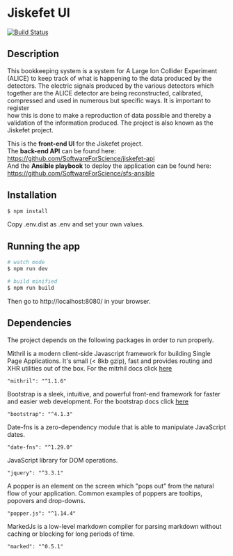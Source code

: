 # Jiskefet UI
[![Build Status](https://travis-ci.com/SoftwareForScience/jiskefet-ui.svg?branch=develop)](https://travis-ci.com/SoftwareForScience/jiskefet-ui)

## Description
This bookkeeping system is a system for A Large Ion Collider Experiment
(ALICE) to keep track of what is happening to the data produced by the detectors. The electric signals produced by the various detectors which
together are the ALICE detector are being reconstructed, calibrated, compressed and used in numerous but specific ways. It is important to register  
how this is done to make a reproduction of data possible and thereby a validation of the information produced. The project is also known as the
Jiskefet project.  

This is the **front-end UI** for the Jiskefet project.   
The **back-end API** can be found here: https://github.com/SoftwareForScience/jiskefet-api  
And the **Ansible playbook** to deploy the application can be found here: https://github.com/SoftwareForScience/sfs-ansible

## Installation

```bash
$ npm install
```

Copy .env.dist as .env and set your own values.

## Running the app

```bash
# watch mode
$ npm run dev

# build minified
$ npm run build
```

Then go to http://localhost:8080/ in your browser.

## Dependencies

The project depends on the following packages in order to run properly.

Mithril is a modern client-side Javascript framework for building Single Page Applications.
It's small (< 8kb gzip), fast and provides routing and XHR utilities out of the box.
For the mitrhil docs click [here](https://mithril.js.org/api.html)
```
"mithril": "^1.1.6"
```

Bootstrap is a sleek, intuitive, and powerful front-end framework for faster and easier web development. 
For the bootstrap docs click [here](https://getbootstrap.com/)
```
"bootstrap": "^4.1.3"
```

Date-fns is a zero-dependency module that is able to manipulate JavaScript dates.
```
"date-fns": "^1.29.0"
```

JavaScript library for DOM operations.
```
"jquery": "^3.3.1"
```

A popper is an element on the screen which "pops out" from the natural flow of your application.
Common examples of poppers are tooltips, popovers and drop-downs.
```
"popper.js": "^1.14.4"
```

MarkedJs is a low-level markdown compiler for parsing markdown without caching or blocking
for long periods of time.
```
"marked": "^0.5.1"
```
